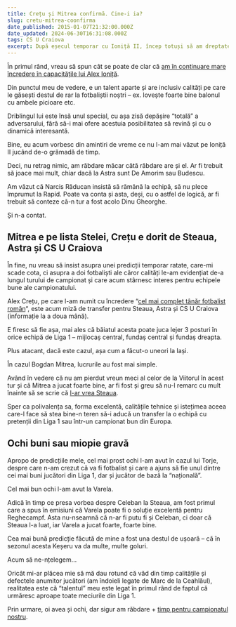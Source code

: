 ```yaml
---
title: Crețu și Mitrea confirmă. Cine-i ia?
slug: cretu-mitrea-coonfirma
date_published: 2015-01-07T21:32:00.000Z
date_updated: 2024-06-30T16:31:08.000Z
tags: CS U Craiova
excerpt: După eșecul temporar cu Ioniță II, încep totuși să am dreptate cu Crețu și Mitrea
---
```


În primul rând, vreau să spun cât se poate de clar că [am în continuare mare încredere în capacitățile lui Alex Ioniță](__GHOST_URL__/p/de-ce-alex-ionita-fotbalist-mare).

Din punctul meu de vedere, e un talent aparte și are inclusiv calități pe care le găsești destul de rar la fotbaliștii noștri – ex. lovește foarte bine balonul cu ambele picioare etc.

Driblingul lui este însă unul special, cu așa zisă depășire “totală” a adversarului, fără să-i mai ofere acestuia posibilitatea să revină și cu o dinamică interesantă.

Bine, eu acum vorbesc din amintiri de vreme ce nu l-am mai văzut pe Ioniță II jucând de-o grămadă de timp.

Deci, nu retrag nimic, am răbdare măcar câtă răbdare are și el. Ar fi trebuit să joace mai mult, chiar dacă la Astra sunt De Amorim sau Budescu.

Am văzut că Narcis Răducan insistă să rămână la echipă, să nu plece împrumut la Rapid. Poate va conta și asta, deși, cu o astfel de logică, ar fi trebuit să conteze că-n tur a fost acolo Dinu Gheorghe.

Și n-a contat.

## Mitrea e pe lista Stelei, Crețu e dorit de Steaua, Astra și CS U Craiova

În fine, nu vreau să insist asupra unei predicții temporar ratate, care-mi scade cota, ci asupra a doi fotbaliști ale căror calități le-am evidențiat de-a lungul turului de campionat și care acum stârnesc interes pentru echipele bune ale campionatului.

Alex Crețu, pe care l-am numit cu încredere “[cel mai complet tânăr fotbalist român](__GHOST_URL__/p/alex-cretu-fotbalist-complet)“, este acum miză de transfer pentru Steaua, Astra și CS U Craiova (informație la a doua mână).

E firesc să fie așa, mai ales că băiatul acesta poate juca lejer 3 posturi în orice echipă de Liga 1 – mijlocaș central, fundaș central și fundaș dreapta.

Plus atacant, dacă este cazul, așa cum a făcut-o uneori la Iași.

În cazul Bogdan Mitrea, lucrurile au fost mai simple.

Având în vedere că nu am pierdut vreun meci al celor de la Viitorul în acest tur și că Mitrea a jucat foarte bine, ar fi fost și greu să nu-l remarc cu mult înainte să se scrie că [l-ar vrea Steaua](https://www.sport.ro/liga-1/steaua-i-a-gasit-inlocuitor-lui-szukala-hagi-face-un-anunt-important-ce-spune-regele-despre-o-posibila.html).

Sper ca polivalența sa, forma excelentă, calitățile tehnice și istețimea aceea care-l face să stea bine-n teren să-i aducă un transfer la o echipă cu pretenții din Liga 1 sau într-un campionat bun din Europa.

## Ochi buni sau miopie gravă

Apropo de predicțiile mele, cel mai prost ochi l-am avut în cazul lui Torje, despre care n-am crezut că va fi fotbalist și care a ajuns să fie unul dintre cei mai buni jucători din Liga 1, dar și jucător de bază la “națională”.

Cel mai bun ochi l-am avut la Varela.

Adică în timp ce presa vorbea despre Celeban la Steaua, am fost primul care a spus în emisiuni că Varela poate fi o soluție excelentă pentru Reghecampf. Asta nu-nseamnă că n-ar fi putu fi și Celeban, ci doar că Steaua l-a luat, iar  Varela a jucat foarte, foarte bine.

Cea mai bună predicție făcută de mine a fost una destul de ușoară – că în sezonul acesta Keșeru va da multe, multe goluri.

Acum să ne-nțelegem…

Oricât mi-ar plăcea mie să mă dau rotund că văd din timp calitățile și defectele anumitor jucători (am îndoieli legate de Marc de la Ceahlăul), realitatea este că “talentul” meu este legat în primul rând de faptul că urmăresc aproape toate meciurile din Liga 1.

Prin urmare, oi avea și ochi, dar sigur am răbdare + [timp pentru campionatul nostru](__GHOST_URL__/p/de-ce-liga1-e-campionat-bun).
